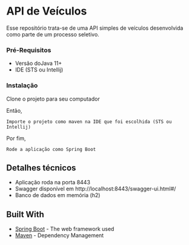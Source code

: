 # API de Veículos

Esse repositório trata-se de uma API simples de veículos desenvolvida como parte de um processo seletivo.

### Pré-Requisitos

- Versão doJava 11+
- IDE (STS ou Intellij)

### Instalação

Clone o projeto para seu computador

Então,

```
Importe o projeto como maven na IDE que foi escolhida (STS ou Intellij)
```

Por fim,

```
Rode a aplicação como Spring Boot
```

## Detalhes técnicos

- Aplicação roda na porta 8443
- Swagger disponível em http://localhost:8443/swagger-ui.html#/
- Banco de dados em memória (h2)

## Built With

- [Spring Boot](https://spring.io/projects/spring-boot) - The web framework used
- [Maven](https://maven.apache.org/) - Dependency Management
